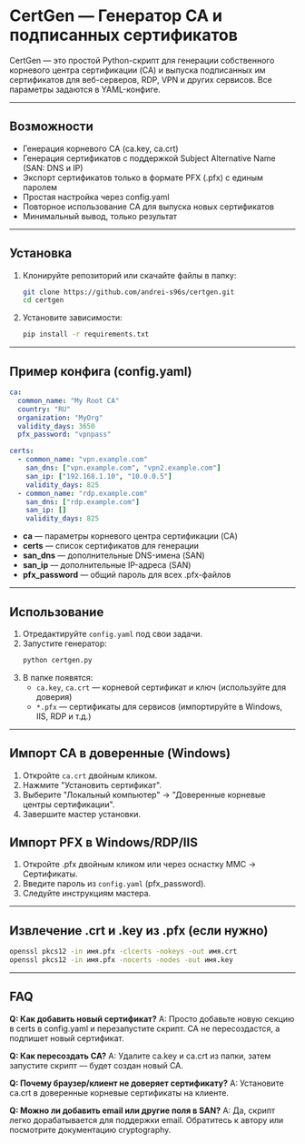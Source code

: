 # CertGen — Генератор CA и подписанных сертификатов

CertGen — это простой Python-скрипт для генерации собственного корневого центра сертификации (CA) и выпуска подписанных им сертификатов для веб-серверов, RDP, VPN и других сервисов. Все параметры задаются в YAML-конфиге.

---

## Возможности
- Генерация корневого CA (ca.key, ca.crt)
- Генерация сертификатов с поддержкой Subject Alternative Name (SAN: DNS и IP)
- Экспорт сертификатов только в формате PFX (.pfx) с единым паролем
- Простая настройка через config.yaml
- Повторное использование CA для выпуска новых сертификатов
- Минимальный вывод, только результат

---

## Установка

1. Клонируйте репозиторий или скачайте файлы в папку:
   ```bash
   git clone https://github.com/andrei-s96s/certgen.git
   cd certgen
   ```
2. Установите зависимости:
   ```bash
   pip install -r requirements.txt
   ```

---

## Пример конфига (config.yaml)

```yaml
ca:
  common_name: "My Root CA"
  country: "RU"
  organization: "MyOrg"
  validity_days: 3650
  pfx_password: "vpnpass"

certs:
  - common_name: "vpn.example.com"
    san_dns: ["vpn.example.com", "vpn2.example.com"]
    san_ip: ["192.168.1.10", "10.0.0.5"]
    validity_days: 825
  - common_name: "rdp.example.com"
    san_dns: ["rdp.example.com"]
    san_ip: []
    validity_days: 825
```

- **ca** — параметры корневого центра сертификации (CA)
- **certs** — список сертификатов для генерации
- **san_dns** — дополнительные DNS-имена (SAN)
- **san_ip** — дополнительные IP-адреса (SAN)
- **pfx_password** — общий пароль для всех .pfx-файлов

---

## Использование

1. Отредактируйте `config.yaml` под свои задачи.
2. Запустите генератор:
   ```bash
   python certgen.py
   ```
3. В папке появятся:
   - `ca.key`, `ca.crt` — корневой сертификат и ключ (используйте для доверия)
   - `*.pfx` — сертификаты для сервисов (импортируйте в Windows, IIS, RDP и т.д.)

---

## Импорт CA в доверенные (Windows)
1. Откройте `ca.crt` двойным кликом.
2. Нажмите "Установить сертификат".
3. Выберите "Локальный компьютер" → "Доверенные корневые центры сертификации".
4. Завершите мастер установки.

## Импорт PFX в Windows/RDP/IIS
1. Откройте .pfx двойным кликом или через оснастку MMC → Сертификаты.
2. Введите пароль из `config.yaml` (pfx_password).
3. Следуйте инструкциям мастера.

---

## Извлечение .crt и .key из .pfx (если нужно)

```bash
openssl pkcs12 -in имя.pfx -clcerts -nokeys -out имя.crt
openssl pkcs12 -in имя.pfx -nocerts -nodes -out имя.key
```

---

## FAQ

**Q: Как добавить новый сертификат?**
A: Просто добавьте новую секцию в certs в config.yaml и перезапустите скрипт. CA не пересоздастся, а подпишет новый сертификат.

**Q: Как пересоздать CA?**
A: Удалите ca.key и ca.crt из папки, затем запустите скрипт — будет создан новый CA.

**Q: Почему браузер/клиент не доверяет сертификату?**
A: Установите ca.crt в доверенные корневые сертификаты на клиенте.

**Q: Можно ли добавить email или другие поля в SAN?**
A: Да, скрипт легко дорабатывается для поддержки email. Обратитесь к автору или посмотрите документацию cryptography.
